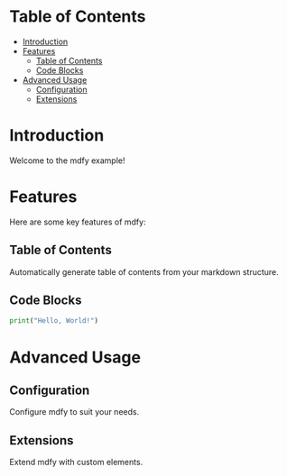 # Table of Contents

- [Introduction](#introduction)
- [Features](#features)
  - [Table of Contents](#table-of-contents)
  - [Code Blocks](#code-blocks)
- [Advanced Usage](#advanced-usage)
  - [Configuration](#configuration)
  - [Extensions](#extensions)

# Introduction
Welcome to the mdfy example!
# Features
Here are some key features of mdfy:
## Table of Contents
Automatically generate table of contents from your markdown structure.
## Code Blocks
```python
print("Hello, World!")
```
# Advanced Usage
## Configuration
Configure mdfy to suit your needs.
## Extensions
Extend mdfy with custom elements.
